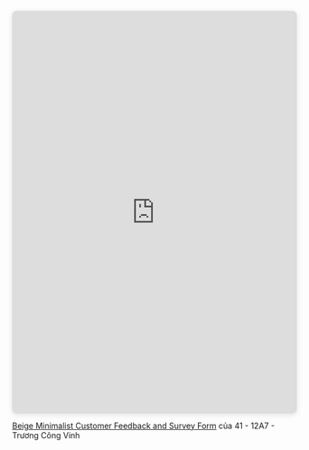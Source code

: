 <div style="position: relative; width: 100%; height: 0; padding-top: 141.4286%;
 padding-bottom: 0; box-shadow: 0 2px 8px 0 rgba(63,69,81,0.16); margin-top: 1.6em; margin-bottom: 0.9em; overflow: hidden;
 border-radius: 8px; will-change: transform;">
  <iframe loading="lazy" style="position: absolute; width: 100%; height: 100%; top: 0; left: 0; border: none; padding: 0;margin: 0;"
    src="https://www.canva.com/design/DAGnnj68KI0/XRHqJkgG77K35Td1LNECBg/view?embed" allowfullscreen="allowfullscreen" allow="fullscreen">
  </iframe>
</div>
<a href="https:&#x2F;&#x2F;www.canva.com&#x2F;design&#x2F;DAGnnj68KI0&#x2F;XRHqJkgG77K35Td1LNECBg&#x2F;view?utm_content=DAGnnj68KI0&amp;utm_campaign=designshare&amp;utm_medium=embeds&amp;utm_source=link" target="_blank" rel="noopener">Beige Minimalist Customer Feedback and Survey Form</a> của 41 - 12A7 - Trương Công Vinh
